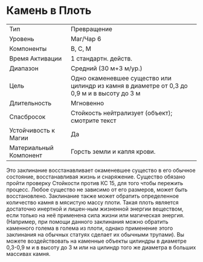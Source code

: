 
# Камень в Плоть

| | |
|---|---|
|Тип|Превращение|
|Уровень| Маг/Чар 6|
|Компоненты| В, С, М|
|Время Активации| 1 стандартн. действ.|
|Диапазон| Средний (30 м+3 м/ур.)|
|Цель| Одно окаменевшее существо или цилиндр из камня в диаметре от 0,3 до 0,9 м и в высоту до 3 м|
|Длительность| Мгновенно|
|Спасбросок| Стойкость нейтрализует (объект); смотрите текст|
|Устойчивость к Магии| Да|
|Материальный Компонент| Горсть земли и капля крови.|

Это заклинание восстанавливает окаменевшее существо в его обычное состояние, восстанавливая жизнь и снаряжение. Существо обязано пройти проверку Стойкости против КС 15, для того чтобы пережить процесс. Любое существо не зависимо от его размеров, может быть восстановлено. Заклинание также может обратить определенное количество камня в мясистую массу плоти. Такая плоть является достаточно инертной и лишен-ным жизненной энергии веществом, если только на неё применена сила жизни или магическая энергия. (Например, при помощи данного заклинания можно обратить каменного голема в голема из плоти, однако применение этого заклинания на обычных статуях сделает их обычными трупами). Вы можете воздействовать на каменные объекты цилиндры в диаметре 0,3-0,9 м и в высоту до 3 м или на цилиндр того же диаметра в больших массивах камня.
